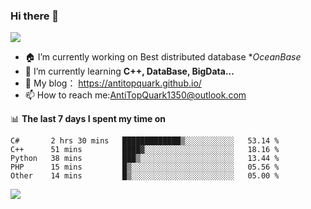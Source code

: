 ### Hi there 👋
![](https://wakatime.com/badge/user/7c1fa5d4-8b08-4e79-8279-966e71bac2d4.svg)
<!--
**AntiTopQuark/AntiTopQuark** is a ✨ _special_ ✨ repository because its `README.md` (this file) appears on your GitHub profile.

Here are some ideas to get you started:

-->

- 🏠 I’m currently working on Best distributed database **OceanBase*
- 🌱 I’m currently learning **C++, DataBase, BigData...**
- 🔭 My blog： https://antitopquark.github.io/ 
- 📫 How to reach me:AntiTopQuark1350@outlook.com


📊 **The last 7 days I spent my time on** 
<!--START_SECTION:waka-->

```text
C#       2 hrs 30 mins   █████████████▒░░░░░░░░░░░   53.14 %
C++      51 mins         ████▓░░░░░░░░░░░░░░░░░░░░   18.16 %
Python   38 mins         ███▒░░░░░░░░░░░░░░░░░░░░░   13.44 %
PHP      15 mins         █▒░░░░░░░░░░░░░░░░░░░░░░░   05.56 %
Other    14 mins         █▒░░░░░░░░░░░░░░░░░░░░░░░   05.00 %
```

<!--END_SECTION:waka-->


<img align="left" src="https://github-readme-stats.vercel.app/api?username=AntiTopQuark&show_icons=true&count_private=true&hide=prs&theme=default_repocard">
